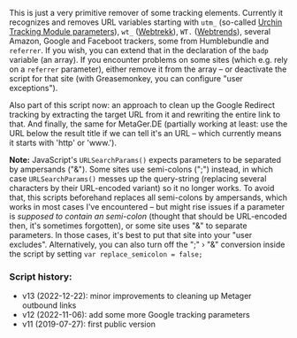 This is just a very primitive remover of some tracking elements. Currently it recognizes and removes URL variables starting with `utm_` (so-called [Urchin Tracking Module parameters](https://en.wikipedia.org/wiki/UTM_parameters)), `wt_` ([Webtrekk](https://en.wikipedia.org/wiki/Webtrekk)), `WT.` ([Webtrends](https://en.wikipedia.org/wiki/Webtrends)), several Amazon, Google and Faceboot trackers, some from Humblebundle and `referrer`. If you wish, you can extend that in the declaration of the `badp` variable (an array). If you encounter problems on some sites (which e.g. rely on a `referrer` parameter), either remove it from the array – or deactivate the script for that site (with Greasemonkey, you can configure "user exceptions").

Also part of this script now: an approach to clean up the Google Redirect tracking by extracting the target URL from it and rewriting the entire link to that. And finally, the same for MetaGer.DE (partially working at least: use the URL below the result title if we can tell it's an URL – which currently means it starts with 'http' or 'www.').

**Note:** JavaScript's `URLSearchParams()` expects parameters to be separated by ampersands ("&"). Some sites use semi-colons (";") instead, in which case `URLSearchParams()` messes up the query-string (replacing several characters by their URL-encoded variant) so it no longer works. To avoid that, this scripts beforehand replaces all semi-colons by ampersands, which works in most cases I've encountered – but might rise issues if a parameter is *supposed to contain an semi-colon* (thought that should be URL-encoded then, it's sometimes forgotten), or some site uses "&amp;" to separate parameters. In those cases, it's best to put that site into your "user excludes". Alternatively, you can also turn off the ";" › "&" conversion inside the script by setting `var replace_semicolon = false;`

### Script history:
* v13 (2022-12-22): minor improvements to cleaning up Metager outbound links
* v12 (2022-11-06): add some more Google tracking parameters
* v11 (2019-07-27): first public version
